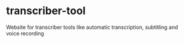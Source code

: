 # transcriber-tool
Website for transcriber tools like automatic transcription, subtitling and voice recording
